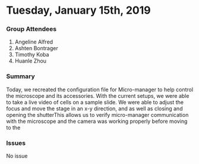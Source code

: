 # Tuesday, January 15th, 2019


### Group Attendees
1. Angeline Alfred
2. Ashten Bontrager
3. Timothy Koba
4. Huanle Zhou

### Summary

Today, we recreated the configuration file for Micro-manager to help control the microscope and its accessories. With the current setups, we were able to take a live video of cells on a sample slide. We were able to adjust the focus and move the stage in an x-y direction, and as well as closing and opening the shutterThis allows us to verify micro-manager communication with the microscope and the camera was working properly before moving to the

### Issues
No issue
